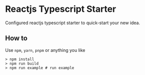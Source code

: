 # Reactjs Typescript Starter

Configured reactjs typescript starter to quick-start your new idea.

## How to

Use `npm`, `yarn`, `pnpm` or anything you like

```
> npm install
> npm run build
> npm run example # run example
```
